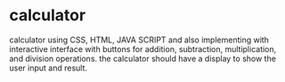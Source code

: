# calculator
calculator using CSS, HTML, JAVA SCRIPT and also implementing with interactive interface with buttons for addition, subtraction, multiplication, and division operations. the calculator should have a display to show the user input and result.

